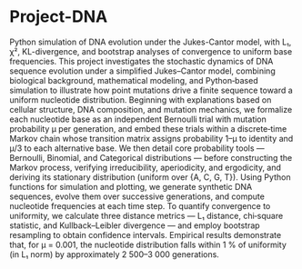 # Project-DNA
Python simulation of DNA evolution under the Jukes-Cantor model, with L₁, χ², KL-divergence, and bootstrap analyses of convergence to uniform base frequencies.
This project investigates the stochastic dynamics of DNA sequence evolution under a simplified Jukes–Cantor model, combining biological background, mathematical modeling, and Python‐based simulation to illustrate how point mutations drive a finite sequence toward a uniform nucleotide distribution. Beginning with explanations based on cellular structure, DNA composition, and mutation mechanics, we formalize each nucleotide base as an independent Bernoulli trial with mutation probability μ per generation, and embed these trials within a discrete‐time Markov chain whose transition matrix assigns probability 1–μ to identity and μ/3 to each alternative base. We then detail core probability tools — Bernoulli, Binomial, and Categorical distributions — before constructing the Markov process, verifying irreducibility, aperiodicity, and ergodicity, and deriving its stationary distribution (uniform over {A, C, G, T}). Using Python functions for simulation and plotting, we generate synthetic DNA sequences, evolve them over successive generations, and compute nucleotide frequencies at each time step. To quantify convergence to uniformity, we calculate three distance metrics — L₁ distance, chi‐square statistic, and Kullback–Leibler divergence — and employ bootstrap resampling to obtain confidence intervals. Empirical results demonstrate that, for μ = 0.001, the nucleotide distribution falls within 1 % of uniformity (in L₁ norm) by approximately 2 500–3 000 generations.
